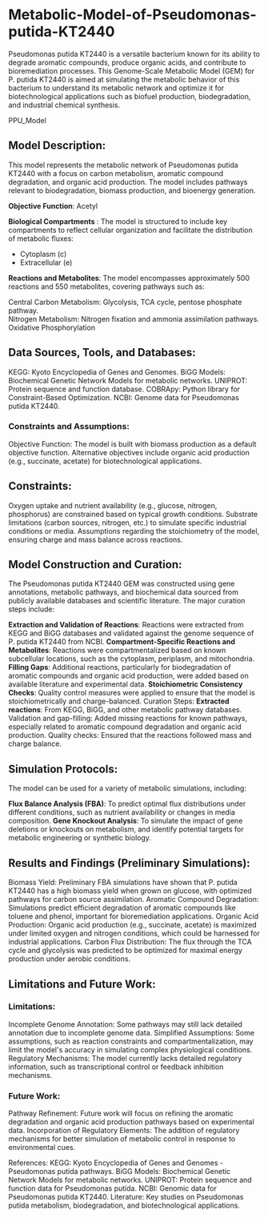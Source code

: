 # Metabolic-Model-of-Pseudomonas-putida-KT2440
Pseudomonas putida KT2440 is a versatile bacterium known for its ability to degrade aromatic compounds, produce organic acids, and contribute to bioremediation processes. This Genome-Scale Metabolic Model (GEM) for P. putida KT2440 is aimed at simulating the metabolic behavior of this bacterium to understand its metabolic network and optimize it for biotechnological applications such as biofuel production, biodegradation, and industrial chemical synthesis.

PPU_Model
## Model Description:
This model represents the metabolic network of Pseudomonas putida KT2440 with a focus on carbon metabolism, aromatic compound degradation, and organic acid production. The model includes pathways relevant to biodegradation, biomass production, and bioenergy generation.

**Objective Function**: Acetyl

**Biological Compartments** : The model is structured to include key compartments to reflect cellular organization and facilitate the distribution of metabolic fluxes:

* Cytoplasm (c)
* Extracellular (e)
  
**Reactions and Metabolites**:
The model encompasses approximately 500 reactions and 550 metabolites, covering pathways such as:

Central Carbon Metabolism: Glycolysis, TCA cycle, pentose phosphate pathway. \
Nitrogen Metabolism: Nitrogen fixation and ammonia assimilation pathways. \
Oxidative Phosphorylation 

## Data Sources, Tools, and Databases:
KEGG: Kyoto Encyclopedia of Genes and Genomes.
BiGG Models: Biochemical Genetic Network Models for metabolic networks.
UNIPROT: Protein sequence and function database.
COBRApy: Python library for Constraint-Based Optimization.
NCBI: Genome data for Pseudomonas putida KT2440.

### Constraints and Assumptions:
Objective Function: The model is built with biomass production as a default objective function. Alternative objectives include organic acid production (e.g., succinate, acetate) for biotechnological applications.

## Constraints:

Oxygen uptake and nutrient availability (e.g., glucose, nitrogen, phosphorus) are constrained based on typical growth conditions.
Substrate limitations (carbon sources, nitrogen, etc.) to simulate specific industrial conditions or media.
Assumptions regarding the stoichiometry of the model, ensuring charge and mass balance across reactions.

## Model Construction and Curation:
The Pseudomonas putida KT2440 GEM was constructed using gene annotations, metabolic pathways, and biochemical data sourced from publicly available databases and scientific literature. The major curation steps include:

**Extraction and Validation of Reactions**: Reactions were extracted from KEGG and BiGG databases and validated against the genome sequence of P. putida KT2440 from NCBI.
**Compartment-Specific Reactions and Metabolites**: Reactions were compartmentalized based on known subcellular locations, such as the cytoplasm, periplasm, and mitochondria.
**Filling Gaps**: Additional reactions, particularly for biodegradation of aromatic compounds and organic acid production, were added based on available literature and experimental data.
**Stoichiometric Consistency Checks**: Quality control measures were applied to ensure that the model is stoichiometrically and charge-balanced.
Curation Steps:
**Extracted reactions**: From KEGG, BiGG, and other metabolic pathway databases.
Validation and gap-filling: Added missing reactions for known pathways, especially related to aromatic compound degradation and organic acid production.
Quality checks: Ensured that the reactions followed mass and charge balance.

## Simulation Protocols:
The model can be used for a variety of metabolic simulations, including:

**Flux Balance Analysis (FBA)**: To predict optimal flux distributions under different conditions, such as nutrient availability or changes in media composition.
**Gene Knockout Analysis**: To simulate the impact of gene deletions or knockouts on metabolism, and identify potential targets for metabolic engineering or synthetic biology.

## Results and Findings (Preliminary Simulations):
Biomass Yield: Preliminary FBA simulations have shown that P. putida KT2440 has a high biomass yield when grown on glucose, with optimized pathways for carbon source assimilation.
Aromatic Compound Degradation: Simulations predict efficient degradation of aromatic compounds like toluene and phenol, important for bioremediation applications.
Organic Acid Production: Organic acid production (e.g., succinate, acetate) is maximized under limited oxygen and nitrogen conditions, which could be harnessed for industrial applications.
Carbon Flux Distribution: The flux through the TCA cycle and glycolysis was predicted to be optimized for maximal energy production under aerobic conditions.

## Limitations and Future Work:
### Limitations:
Incomplete Genome Annotation: Some pathways may still lack detailed annotation due to incomplete genome data.
Simplified Assumptions: Some assumptions, such as reaction constraints and compartmentalization, may limit the model's accuracy in simulating complex physiological conditions.
Regulatory Mechanisms: The model currently lacks detailed regulatory information, such as transcriptional control or feedback inhibition mechanisms.
### Future Work:
Pathway Refinement: Future work will focus on refining the aromatic degradation and organic acid production pathways based on experimental data.
Incorporation of Regulatory Elements: The addition of regulatory mechanisms for better simulation of metabolic control in response to environmental cues.

References:
KEGG: Kyoto Encyclopedia of Genes and Genomes - Pseudomonas putida pathways.
BiGG Models: Biochemical Genetic Network Models for metabolic networks.
UNIPROT: Protein sequence and function data for Pseudomonas putida.
NCBI: Genomic data for Pseudomonas putida KT2440.
Literature: Key studies on Pseudomonas putida metabolism, biodegradation, and biotechnological applications.
